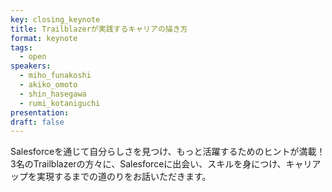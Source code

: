 ```yaml
---
key: closing_keynote
title: Trailblazerが実践するキャリアの描き方
format: keynote
tags:
  - open
speakers:
  - miho_funakoshi
  - akiko_omoto
  - shin_hasegawa
  - rumi_kotaniguchi
presentation: 
draft: false
---
```

Salesforceを通じて自分らしさを見つけ、もっと活躍するためのヒントが満載！ 3名のTrailblazerの方々に、Salesforceに出会い、スキルを身につけ、キャリアップを実現するまでの道のりをお話いただきます。 